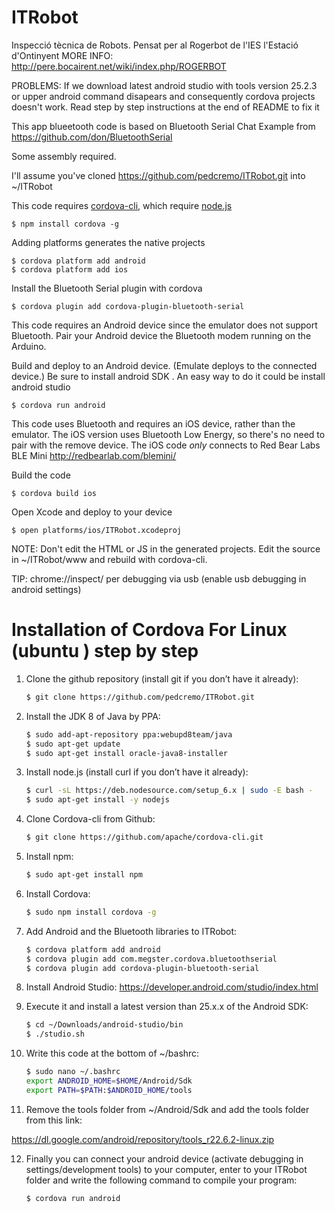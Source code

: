 # ITRobot
Inspecció tècnica de Robots. Pensat per al Rogerbot de l'IES l'Estació d'Ontinyent MORE INFO: http://pere.bocairent.net/wiki/index.php/ROGERBOT

PROBLEMS: If we download latest android studio with tools version 25.2.3 or upper android command disapears and
consequently cordova projects doesn't work. Read step by step instructions at the end of README to fix it

This app blueetooth code is based on Bluetooth Serial Chat Example from https://github.com/don/BluetoothSerial

Some assembly required.

I'll assume you've cloned https://github.com/pedcremo/ITRobot.git into ~/ITRobot

This code requires [cordova-cli](https://github.com/apache/cordova-cli), which require [node.js](http://nodejs.org)

    $ npm install cordova -g

Adding platforms generates the native projects

    $ cordova platform add android
    $ cordova platform add ios

Install the Bluetooth Serial plugin with cordova

    $ cordova plugin add cordova-plugin-bluetooth-serial

This code requires an Android device since the emulator does not support Bluetooth. Pair your Android device the Bluetooth modem running on the Arduino.

Build and deploy to an Android device. (Emulate deploys to the connected device.) Be sure to install android SDK . An easy way to do it could be install android studio

    $ cordova run android

This code uses Bluetooth and requires an iOS device, rather than the emulator.  The iOS version uses Bluetooth Low Energy, so there's no need to pair with the remove device.  The iOS code *only* connects to Red Bear Labs BLE Mini http://redbearlab.com/blemini/

Build the code

    $ cordova build ios

Open Xcode and deploy to your device

    $ open platforms/ios/ITRobot.xcodeproj

NOTE: Don't edit the HTML or JS in the generated projects. Edit the source in ~/ITRobot/www and rebuild with cordova-cli.


TIP: chrome://inspect/ per debugging via usb (enable usb debugging in android settings)

# Installation of Cordova For Linux (ubuntu ) step by step

1. Clone the github repository (install git if you don’t have it already):
    ```bash
    $ git clone https://github.com/pedcremo/ITRobot.git
    ``` 
2. Install the JDK 8 of Java by PPA:
    ```bash
    $ sudo add-apt-repository ppa:webupd8team/java
    $ sudo apt-get update
    $ sudo apt-get install oracle-java8-installer
    ``` 
3. Install node.js (install curl if you don’t have it already):
    ```bash
    $ curl -sL https://deb.nodesource.com/setup_6.x | sudo -E bash -
    $ sudo apt-get install -y nodejs
    ``` 
4. Clone Cordova-cli from Github:
    ```bash
    $ git clone https://github.com/apache/cordova-cli.git
    ``` 
5. Install npm:
    ```bash
    $ sudo apt-get install npm
    ``` 
6. Install Cordova:
    ```bash
    $ sudo npm install cordova -g
    ``` 
7. Add Android and the Bluetooth libraries to ITRobot:
    ```bash
    $ cordova platform add android
    $ cordova plugin add com.megster.cordova.bluetoothserial
    $ cordova plugin add cordova-plugin-bluetooth-serial
    ``` 
8. Install Android Studio:
https://developer.android.com/studio/index.html

9. Execute it and install a latest version than 25.x.x of the Android SDK:
    ```bash
    $ cd ~/Downloads/android-studio/bin
    $ ./studio.sh
    ``` 
10. Write this code at the bottom of ~/bashrc:

    ```bash
    $ sudo nano ~/.bashrc
    export ANDROID_HOME=$HOME/Android/Sdk
    export PATH=$PATH:$ANDROID_HOME/tools
    ``` 
11. Remove the tools folder from ~/Android/Sdk and add the tools folder from this link:

https://dl.google.com/android/repository/tools_r22.6.2-linux.zip

12. Finally you can connect your android device (activate debugging in settings/development tools) to your computer, enter to your ITRobot folder and write the following command to compile your program:
    ```bash
    $ cordova run android
    ``` 
